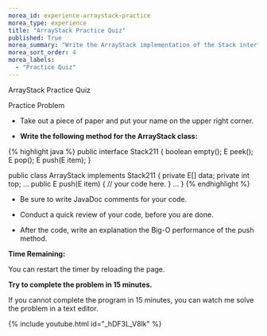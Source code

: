 ```yaml
---
morea_id: experience-arraystack-practice
morea_type: experience
title: "ArrayStack Practice Quiz"
published: True
morea_summary: "Write the ArrayStack implementation of the Stack interface."
morea_sort_order: 4
morea_labels: 
  - "Practice Quiz"
---
```


ArrayStack Practice Quiz

Practice Problem

* Take out a piece of paper and put your name on the upper right corner.

* **Write the following method for the ArrayStack class:**

{% highlight java %}
public interface Stack211<E> {
  boolean empty();
  E peek();
  E pop();
  E push(E item);
}

public class ArrayStack<E> implements Stack211<E> {
  private E[] data;
  private int top;
  ...
  public E push(E item) {
    // your code here.
  }
  ...
}
{% endhighlight %}

  * Be sure to write JavaDoc comments for your code.

* Conduct a quick review of your code, before you are done.

* After the code, write an explanation the Big-O performance of the push method.

**Time Remaining:**

<script src="{{ site.baseurl }}/js/countdown.js" type="text/javascript"></script>
<!-- =========================================================== -->
<script type="application/javascript">
var myCountdown2 = new Countdown({
									time: 15 * 60,
									width:150,
									height:80,
									rangeHi:"minute"	// <- no comma on last item!
									});
</script>

You can restart the timer by reloading the page.

**Try to complete the problem in 15 minutes.**

If you cannot complete the program in 15 minutes, you can watch me solve the problem in a text editor.

{% include youtube.html id="_hDF3L_V8lk" %}
